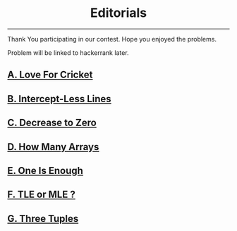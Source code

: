 # <center>Editorials</center>
---

Thank You participating in our contest. Hope you enjoyed the problems.

Problem will be linked to hackerrank later.

## [<u>A. Love For Cricket</u>](./A_LoveForCricket.md)
## [<u>B. Intercept-Less Lines</u>](./B_InterceptLessLines.md)
## [<u>C. Decrease to Zero</u>](./C_DecreaseToZero.md)
## [<u>D. How Many Arrays</u>](./D_HowManyArrays.md)
## [<u>E. One Is Enough</u>](./E_OneIsEnough.md)
## [<u>F. TLE or MLE ?</u>](./F_TLEorMLE.md)
## [<u>G. Three Tuples</u>](./G_ThreeTuples.md)